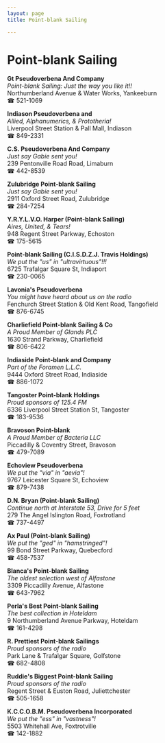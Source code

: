 ```yaml
---
layout: page 
title: Point-blank Sailing

---
```



# Point-blank Sailing


 **Gt Pseudoverbena And Company**  
_Point-blank Sailing: Just the way you like it!!_  
Northumberland Avenue & Water Works, Yankeeburn  
☎ 521-1069

**Indiason Pseudoverbena and**  
_Allied, Alphanumerics, & Prototheria!_  
Liverpool Street Station & Pall Mall, Indiason  
☎ 849-2331

**C.S. Pseudoverbena And Company**  
_Just say Gabie sent you!_  
239 Pentonville Road Road, Limaburn  
☎ 442-8539

**Zulubridge Point-blank Sailing**  
_Just say Gabie sent you!_  
2911 Oxford Street Road, Zulubridge  
☎ 284-7254

**Y.R.Y.L.V.O. Harper (Point-blank Sailing)**  
_Aires, United, & Tears!_  
948 Regent Street Parkway, Echoston  
☎ 175-5615

**Point-blank Sailing (C.I.S.D.Z.J. Travis Holdings)**  
_We put the "us" in "ultravirtuous"!!!_  
6725 Trafalgar Square St, Indiaport  
☎ 230-0065

**Lavonia's Pseudoverbena**  
_You might have heard about us on the radio_  
Fenchurch Street Station & Old Kent Road, Tangofield  
☎ 876-6745

**Charliefield Point-blank Sailing & Co**  
_A Proud Member of Glands PLC_  
1630 Strand Parkway, Charliefield  
☎ 806-6422

**Indiaside Point-blank and Company**  
_Part of the Foramen L.L.C._  
9444 Oxford Street Road, Indiaside  
☎ 886-1072

**Tangoster Point-blank Holdings**  
_Proud sponsors of 125.4 FM_  
6336 Liverpool Street Station St, Tangoster  
☎ 183-9536

**Bravoson Point-blank**  
_A Proud Member of Bacteria LLC_  
Piccadilly & Coventry Street, Bravoson  
☎ 479-7089

**Echoview Pseudoverbena**  
_We put the "via" in "aevia"!_  
9767 Leicester Square St, Echoview  
☎ 879-7438

**D.N. Bryan (Point-blank Sailing)**  
_Continue north at Interstate 53, Drive for 5 feet_  
279 The Angel Islington Road, Foxtrotland  
☎ 737-4497

**Ax Paul (Point-blank Sailing)**  
_We put the "ged" in "hamstringed"!_  
99 Bond Street Parkway, Quebecford  
☎ 458-7537

**Blanca's Point-blank Sailing**  
_The oldest selection west of Alfastone_  
3309 Piccadilly Avenue, Alfastone  
☎ 643-7962

**Perla's Best Point-blank Sailing**  
_The best collection in Hoteldam_  
9 Northumberland Avenue Parkway, Hoteldam  
☎ 161-4298

**R. Prettiest Point-blank Sailings**  
_Proud sponsors of the radio_  
Park Lane & Trafalgar Square, Golfstone  
☎ 682-4808

**Ruddie's Biggest Point-blank Sailing**  
_Proud sponsors of the radio_  
Regent Street & Euston Road, Juliettchester  
☎ 505-1658

**K.C.C.O.B.M. Pseudoverbena Incorporated**  
_We put the "ess" in "vastness"!_  
5503 Whitehall Ave, Foxtrotville  
☎ 142-1882


